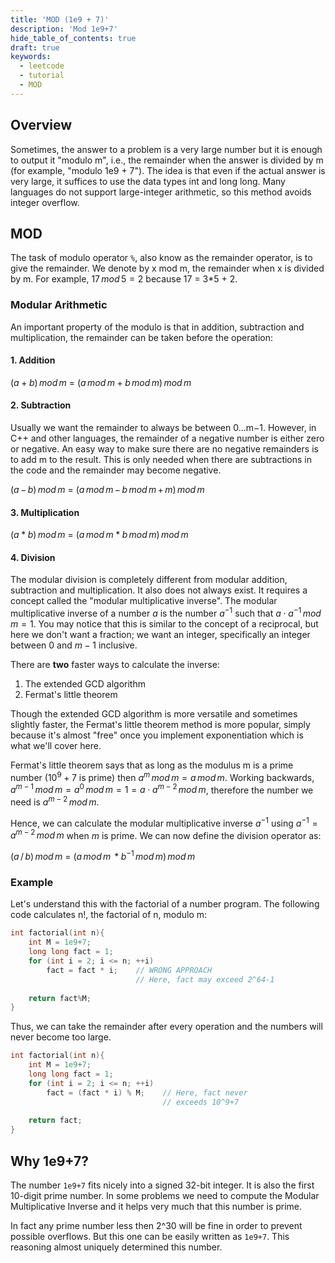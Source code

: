 ```yaml
---
title: 'MOD (1e9 + 7)'
description: 'Mod 1e9+7'
hide_table_of_contents: true
draft: true
keywords:
  - leetcode
  - tutorial
  - MOD
---
```


<TutorialAuthors names="@tannudaral"/>

## Overview

Sometimes, the answer to a problem is a very large number but it is enough to output it "modulo m", i.e., the remainder when the answer is divided by m (for example, "modulo 1e9 + 7"). The idea is that even if the actual answer is very large, it suffices to use the data types int and long long. Many languages do not support large-integer arithmetic, so this method avoids integer overflow.

## MOD

The task of modulo operator `%`, also know as the remainder operator, is to give the remainder. We denote by x mod m, the remainder when x is divided by m. For example, $17\,mod\,5= 2$ because 17 = 3*5 + 2.

### Modular Arithmetic   
An important property of the modulo is that in addition, subtraction and multiplication, the remainder can be taken before the operation:  
#### 1. Addition  
$(a + b)\,mod\,m$ $=$ $(a\,mod\,m + b\,mod\,m)\,mod\,m$

#### 2. Subtraction  
Usually we want the remainder to always be between 0...m−1. However, in C++ and other languages, the remainder of a negative number is either zero or negative. An easy way to make sure there are no negative remainders is to add m to the result. This is only needed when there are subtractions in the code and the remainder may become negative. 

  $(a\,−\,b)\,mod\,m$ $=$ $(a \, mod\, m \,−\, b \,mod \,m\, + \,m)\, mod \,m$

#### 3. Multiplication  
$(a * b)\,mod\,m$ $=$ $(a\, mod \,m * b \,mod \,m) \,mod \,m$


#### 4. Division  
The modular division is completely different from modular addition, subtraction and multiplication. It also does not always exist. It requires a concept called the "modular multiplicative inverse". The modular multiplicative inverse of a number $a$ is the number $a^{−1}$ such that $a⋅a^{−1} \,mod\, m = 1$. You may notice that this is similar to the concept of a reciprocal, but here we don't want a fraction; we want an integer, specifically an integer between $0$ and $m−1$ inclusive.  

There are **two** faster ways to calculate the inverse: 
1. The extended GCD algorithm 
2. Fermat's little theorem

Though the extended GCD algorithm is more versatile and sometimes slightly faster, the Fermat's little theorem method is more popular, simply because it's almost "free" once you implement exponentiation which is what we'll cover here.  

Fermat's little theorem says that as long as the modulus m is a prime number ($10^9+7$ is prime) then $a^{m}\, mod\, m = a\, mod\, m$. Working backwards, $a^{m−1}\, mod\, m = a^{0}\, mod\, m = 1 = a ⋅ a^{m−2}\, mod\, m$, therefore the number we need is $a^{m−2}\, mod\, m$.

Hence, we can calculate the modular multiplicative inverse $a^{−1}$ using $a^{−1} = a^{m−2}\, mod\, m$ when $m$ is prime. We can now define the division operator as:

$(a\, /\, b) \,mod\, m$ $=$ $(a\, mod\, m\, * b^{-1} \,mod \,m)\, mod\, m$  

### Example 
Let's understand this with the factorial of a number program. The following code calculates n!, the factorial of n, modulo m:

```cpp
int factorial(int n){
    int M = 1e9+7;
    long long fact = 1;
    for (int i = 2; i <= n; ++i)
        fact = fact * i;    // WRONG APPROACH
                            // Here, fact may exceed 2^64-1
 
    return fact%M;
}
```
Thus, we can take the remainder after every operation and the numbers will never become too large.

```cpp
int factorial(int n){
    int M = 1e9+7;
    long long fact = 1;
    for (int i = 2; i <= n; ++i)
        fact = (fact * i) % M;    // Here, fact never
                                  // exceeds 10^9+7
 
    return fact;
}
```

## Why 1e9+7?

The number `1e9+7` fits nicely into a signed 32-bit integer. It is also the first 10-digit prime number. In some problems we need to compute the Modular Multiplicative Inverse and it helps very much that this number is prime. 

In fact any prime number less then 2^30 will be fine in order to prevent possible overflows. But this one can be easily written as `1e9+7`. This reasoning almost uniquely determined this number.